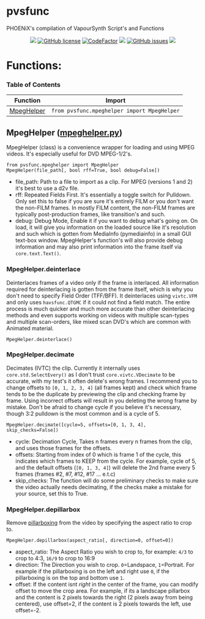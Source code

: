 # pvsfunc
PHOENiX's compilation of VapourSynth Script's and Functions

<p align="center">
<a href="https://python.org"><img src="https://img.shields.io/badge/python-3.6%2B-informational?style=flat-square" /></a>
<a href="https://github.com/rlaPHOENiX/pvsfunc/blob/master/LICENSE"><img alt="GitHub license" src="https://img.shields.io/github/license/rlaPHOENiX/pvsfunc?style=flat-square"></a>
<a href="https://www.codefactor.io/repository/github/rlaphoenix/pvsfunc"><img src="https://www.codefactor.io/repository/github/rlaphoenix/pvsfunc/badge" alt="CodeFactor" /></a>
<a href="https://www.codacy.com/manual/rlaPHOENiX/pvsfunc?utm_source=github.com&amp;utm_medium=referral&amp;utm_content=rlaPHOENiX/pvsfunc&amp;utm_campaign=Badge_Grade"><img src="https://api.codacy.com/project/badge/Grade/574e843d9e044dcbbc2743cd8092148a"/></a>
<a href="https://github.com/rlaPHOENiX/pvsfunc/issues"><img alt="GitHub issues" src="https://img.shields.io/github/issues/rlaPHOENiX/pvsfunc?style=flat-square"></a>
<a href="http://makeapullrequest.com"><img src="https://img.shields.io/badge/PRs-welcome-brightgreen.svg?style=flat-square"></a>
</p>

# Functions:

### Table of Contents

Function | Import
--- | ---
[MpegHelper](#mpeghelper-mpeghelperpy) | `from pvsfunc.mpeghelper import MpegHelper`

## MpegHelper ([mpeghelper.py](/pvsfunc/mpeghelper.py))
MpegHelper (class) is a convenience wrapper for loading and using MPEG videos. It's especially useful for DVD MPEG-1/2's.

`from pvsfunc.mpeghelper import MpegHelper`  
`MpegHelper(file_path[, bool rff=True, bool debug=False])`
* file_path: Path to a file to import as a clip. For MPEG (versions 1 and 2) it's best to use a d2v file.
* rff: Repeated Fields First. It's essentially a toggle switch for Pulldown. Only set this to false if you are sure it's entirely FILM or you don't want the non-FILM frames. In mostly FILM content, the non-FILM frames are typically post-production frames, like transition's and such.
* debug: Debug Mode, Enable it if you want to debug what's going on. On load, it will give you information on the loaded source like it's resolution and such which is gotten from MediaInfo (pymediainfo) in a small GUI text-box window. MpegHelper's function's will also provide debug information and may also print information into the frame itself via `core.text.Text()`.

### MpegHelper.deinterlace
Deinterlaces frames of a video only if the frame is interlaced. All information required for deinterlacing is gotten from the frame itself, which is why you don't need to specify Field Order (TFF/BFF). It deinterlaces using `vivtc.VFM` and only uses `havsfunc.QTGMC` if it could not find a field match. The entire process is much quicker and much more accurate than other deinterlacing methods and even supports working on videos with multiple scan-types and multiple scan-orders, like mixed scan DVD's which are common with Animated material.

`MpegHelper.deinterlace()`

### MpegHelper.decimate
Decimates (IVTC) the clip. Currently it internally uses `core.std.SelectEvery()` as I don't trust `core.vivtc.VDecimate` to be accurate, with my test's it often delete's wrong frames. I recommend you to change offsets to `[0, 1, 2, 3, 4]` (all frames kept) and check which frame tends to be the duplicate by previewing the clip and checking frame by frame. Using incorrect offsets will result in you deleting the wrong frame by mistake. Don't be afraid to change cycle if you believe it's necessary, though 3:2 pulldown is the most common and is a cycle of 5.

`MpegHelper.decimate([cycle=5, offsets=[0, 1, 3, 4], skip_checks=False])`
* cycle: Decimation Cycle, Takes n frames every n frames from the clip, and uses those frames for the offsets.
* offsets: Starting from index of 0 which is frame 1 of the cycle, this indicates which frames to KEEP from the cycle. For example, cycle of 5, and the default offsets (`[0, 1, 3, 4]`) will delete the 2nd frame every 5 frames (frames #2, #7, #12, #17 ... e.t.c)
* skip_checks: The function will do some preliminary checks to make sure the video actually needs decimating, if the checks make a mistake for your source, set this to True.

### MpegHelper.depillarbox
Remove [pillarboxing](https://en.wikipedia.org/wiki/Pillarbox) from the video by specifying the aspect ratio to crop to.

`MpegHelper.depillarbox(aspect_ratio[, direction=0, offset=0])`
* aspect_ratio: The Aspect Ratio you wish to crop to, for example: `4/3` to crop to 4:3, `16/9` to crop to 16:9
* direction: The Direction you wish to crop. `0`=Landspace, `1`=Portrait. For example if the pillarboxing is on the left and right use `0`, if the pillarboxing is on the top and bottom use `1`.
* offset: If the content isnt *right* in the center of the frame, you can modify offset to move the crop area. For example, if its a landscape pillarbox and the content is 2 pixels towards the right (2 pixels away from being centered), use offset=2, if the content is 2 pixels towards the left, use offset=-2.